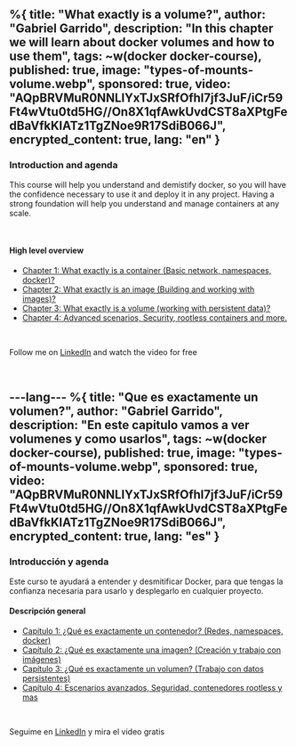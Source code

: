 %{
  title: "What exactly is a volume?",
  author: "Gabriel Garrido",
  description: "In this chapter we will learn about docker volumes and how to use them",
  tags: ~w(docker docker-course),
  published: true,
  image: "types-of-mounts-volume.webp",
  sponsored: true,
  video: "AQpBRVMuR0NNLlYxTJxSRfOfhl7jf3JuF/iCr59Ft4wVtu0td5HG//On8X1qfAwkUvdCST8aXPtgFedBaVfkKIATz1TgZNoe9R17SdiB066J",
  encrypted_content: true,
  lang: "en"
}
---

### Introduction and agenda

This course will help you understand and demistify docker, so you will have the confidence necessary to use it and
deploy it in any project. Having a strong foundation will help you understand and manage containers at any scale.

<br>

#### High level overview

<ul>
    <li>
      <a href="/en/blog/docker-course-intro">
        Chapter 1: What exactly is a container (Basic network, namespaces, docker)?
      </a>
    </li>
    <li>
      <a href="/en/blog/what-is-a-container-image">
        Chapter 2: What exactly is an image (Building and working with images)?
      </a>
    </li>
    <li class="font-bold">
      <a href="/en/blog/what-exactly-is-a-volume">
        Chapter 3: What exactly is a volume (working with persistent data)?
      </a>
    </li>
    <li>
      <a href="/en/blog/docker-advanced-scenarios">
        Chapter 4: Advanced scenarios, Security, rootless containers and more.
      </a>
    </li>
</ul>

<br>

Follow me on [LinkedIn](https://www.linkedin.com/in/gabrielgarrido/) and watch the video for free

<br>

---lang---
%{
  title: "Que es exactamente un volumen?",
  author: "Gabriel Garrido",
  description: "En este capitulo vamos a ver volumenes y como usarlos",
  tags: ~w(docker docker-course),
  published: true,
  image: "types-of-mounts-volume.webp",
  sponsored: true,
  video: "AQpBRVMuR0NNLlYxTJxSRfOfhl7jf3JuF/iCr59Ft4wVtu0td5HG//On8X1qfAwkUvdCST8aXPtgFedBaVfkKIATz1TgZNoe9R17SdiB066J",
  encrypted_content: true,
  lang: "es"
}
---

### Introducción y agenda

Este curso te ayudará a entender y desmitificar Docker, para que tengas la confianza necesaria para usarlo y desplegarlo en cualquier proyecto.

#### Descripción general

<ul>
    <li>
      <a href="/es/blog/docker-course-intro">
        Capítulo 1: ¿Qué es exactamente un contenedor? (Redes, namespaces, docker)
      </a>
    </li>
    <li>
      <a href="/es/blog/what-is-a-container-image">
        Capítulo 2: ¿Qué es exactamente una imagen? (Creación y trabajo con imágenes)
      </a>
    </li>
    <li class="font-bold">
      <a href="/es/blog/what-exactly-is-a-volume">
        Capítulo 3: ¿Qué es exactamente un volumen? (Trabajo con datos persistentes)
      </a>
    </li>
    <li>
      <a href="/es/blog/docker-advanced-scenarios">
        Capítulo 4: Escenarios avanzados, Seguridad, contenedores rootless y mas
      </a>
    </li>
</ul>

<br>

Seguime en [LinkedIn](https://www.linkedin.com/in/gabrielgarrido/) y mira el video gratis

<br>
